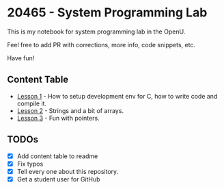 20465 - System Programming Lab
===========
This is my notebook for system programming lab in the OpenU.

Feel free to add PR with corrections, more info, code snippets, etc.

Have fun!

## Content Table

* [Lesson 1](/2018-03-06-Lesson-1/readme.md) - How to setup development env for C, how to write code and compile it.
* [Lesson 2](/2018-03-20-Lesson-2/readme.md) - Strings and a bit of arrays.
* [Lesson 3](/2018-04-10-Lesson-3/readme.md) - Fun with pointers.

## TODOs

* [x] Add content table to readme
* [x] Fix typos
* [x] Tell every one about this repository.
* [x] Get a student user for GitHub
